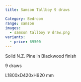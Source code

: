 ```yaml
---
title: Samson Tallboy 9 draws

Category: Bedroom
range: samson
images:
  - samson tallboy 9 draw.png
variants:
  - price: 69500
---
```

Solid N.Z. Pine in Blackwood finish

9 draws

L1800xD420xH920 mm